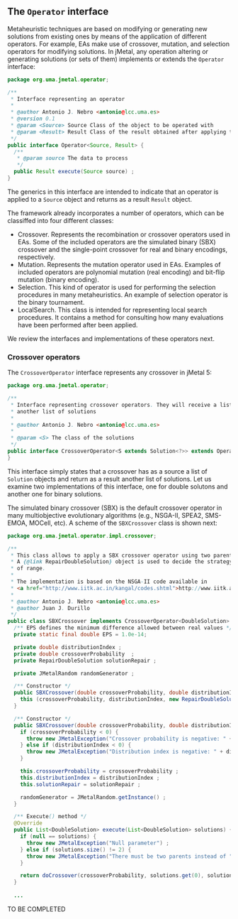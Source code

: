 ## The `Operator` interface
Metaheuristic techniques are based on modifying or generating new solutions from existing ones by
means of the application of different operators. For example, EAs make use of crossover, mutation, and
selection operators for modifying solutions. In jMetal, any operation altering or generating solutions (or
sets of them) implements or extends the `Operator` interface:

``` java
package org.uma.jmetal.operator;

/**
 * Interface representing an operator
 *
 * @author Antonio J. Nebro <antonio@lcc.uma.es>
 * @version 0.1
 * @param <Source> Source Class of the object to be operated with
 * @param <Result> Result Class of the result obtained after applying the operator
 */
public interface Operator<Source, Result> {
  /**
   * @param source The data to process
   */
  public Result execute(Source source) ;
}

```
The generics in this interface are intended to indicate that an operator is applied to a `Source` object and returns as a result  `Result` object. 


The framework already incorporates a number of operators, which can be classiffed into four different
classes:
* Crossover. Represents the recombination or crossover operators used in EAs. Some of the included
operators are the simulated binary (SBX) crossover and the single-point crossover for real and
binary encodings, respectively.
* Mutation. Represents the mutation operator used in EAs. Examples of included operators are
polynomial mutation (real encoding) and bit-flip mutation (binary encoding).
* Selection. This kind of operator is used for performing the selection procedures in many metaheuristics. An
example of selection operator is the binary tournament.
* LocalSearch. This class is intended for representing local search procedures. It contains a  method for consulting how many evaluations have been performed after been applied.

We review the interfaces and implementations of these operators next.

### Crossover operators
The `CrossoverOperator` interface represents any crossover in jMetal 5:
```java
package org.uma.jmetal.operator;

/**
 * Interface representing crossover operators. They will receive a list of solutions and return
 * another list of solutions
 *
 * @author Antonio J. Nebro <antonio@lcc.uma.es>
 *
 * @param <S> The class of the solutions
 */
public interface CrossoverOperator<S extends Solution<?>> extends Operator<List<S>,List<S>> {
}
```
This interface simply states that a crossover has as a source a list of `Solution` objects and return as a result another list of solutions. Let us examine two implementations of this interface, one for double solutons and another one for binary solutions. 

The simulated binary crossover (SBX) is the default crossover operator in many multiobjective evolutionary algorithms (e.g., NSGA-II, SPEA2, SMS-EMOA, MOCell, etc). A scheme of the `SBXCrossover` class is shown next:
```java
package org.uma.jmetal.operator.impl.crossover;

/**
 * This class allows to apply a SBX crossover operator using two parent solutions (Double encoding).
 * A {@link RepairDoubleSolution} object is used to decide the strategy to apply when a value is out
 * of range.
 *
 * The implementation is based on the NSGA-II code available in
 * <a href="http://www.iitk.ac.in/kangal/codes.shtml">http://www.iitk.ac.in/kangal/codes.shtml</a>
 *
 * @author Antonio J. Nebro <antonio@lcc.uma.es>
 * @author Juan J. Durillo
 */
public class SBXCrossover implements CrossoverOperator<DoubleSolution> {
  /** EPS defines the minimum difference allowed between real values */
  private static final double EPS = 1.0e-14;

  private double distributionIndex ;
  private double crossoverProbability  ;
  private RepairDoubleSolution solutionRepair ;

  private JMetalRandom randomGenerator ;

  /** Constructor */
  public SBXCrossover(double crossoverProbability, double distributionIndex) {
    this (crossoverProbability, distributionIndex, new RepairDoubleSolutionAtBounds()) ;
  }

  /** Constructor */
  public SBXCrossover(double crossoverProbability, double distributionIndex, RepairDoubleSolution solutionRepair) {
    if (crossoverProbability < 0) {
      throw new JMetalException("Crossover probability is negative: " + crossoverProbability) ;
    } else if (distributionIndex < 0) {
      throw new JMetalException("Distribution index is negative: " + distributionIndex);
    }

    this.crossoverProbability = crossoverProbability ;
    this.distributionIndex = distributionIndex ;
    this.solutionRepair = solutionRepair ;

    randomGenerator = JMetalRandom.getInstance() ;
  }

  /** Execute() method */
  @Override
  public List<DoubleSolution> execute(List<DoubleSolution> solutions) {
    if (null == solutions) {
      throw new JMetalException("Null parameter") ;
    } else if (solutions.size() != 2) {
      throw new JMetalException("There must be two parents instead of " + solutions.size()) ;
    }

    return doCrossover(crossoverProbability, solutions.get(0), solutions.get(1)) ;
  }
  
  ...
```

TO BE COMPLETED
